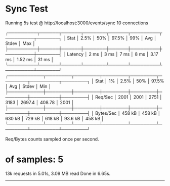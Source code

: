 # Sync Test
Running 5s test @ http://localhost:3000/events/sync
10 connections


┌─────────┬──────┬──────┬───────┬──────┬─────────┬─────────┬───────┐
│ Stat    │ 2.5% │ 50%  │ 97.5% │ 99%  │ Avg     │ Stdev   │ Max   │
├─────────┼──────┼──────┼───────┼──────┼─────────┼─────────┼───────┤
│ Latency │ 2 ms │ 3 ms │ 7 ms  │ 8 ms │ 3.17 ms │ 1.52 ms │ 31 ms │
└─────────┴──────┴──────┴───────┴──────┴─────────┴─────────┴───────┘
┌───────────┬────────┬────────┬────────┬────────┬────────┬─────────┬────────┐
│ Stat      │ 1%     │ 2.5%   │ 50%    │ 97.5%  │ Avg    │ Stdev   │ Min    │
├───────────┼────────┼────────┼────────┼────────┼────────┼─────────┼────────┤
│ Req/Sec   │ 2001   │ 2001   │ 2751   │ 3183   │ 2697.4 │ 408.78  │ 2001   │
├───────────┼────────┼────────┼────────┼────────┼────────┼─────────┼────────┤
│ Bytes/Sec │ 458 kB │ 458 kB │ 630 kB │ 729 kB │ 618 kB │ 93.6 kB │ 458 kB │
└───────────┴────────┴────────┴────────┴────────┴────────┴─────────┴────────┘

Req/Bytes counts sampled once per second.
# of samples: 5

13k requests in 5.01s, 3.09 MB read
Done in 6.65s.

---